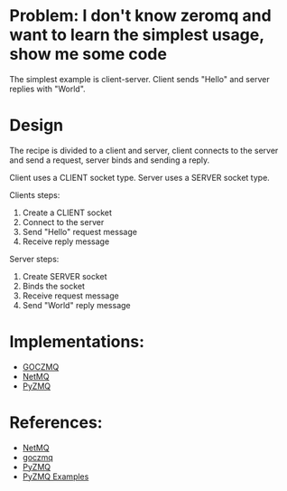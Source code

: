 Problem: I don't know zeromq and want to learn the simplest usage, show me some code
==============================================

The simplest example is client-server. Client sends "Hello" and server replies with "World".

Design
======

The recipe is divided to a client and server, client connects to the server and send a request, server binds and sending a reply.

Client uses a CLIENT socket type.
Server uses a SERVER socket type.

Clients steps:

1. Create a CLIENT socket
2. Connect to the server
3. Send "Hello" request message
4. Receive reply message

Server steps:

1. Create SERVER socket
2. Binds the socket
3. Receive request message
4. Send "World" reply message

Implementations:
===================
* [GOCZMQ](https://github.com/zeromq/cookbook/blob/master/goczmq/simple_helloworld_test.go)
* [NetMQ](https://github.com/zeromq/cookbook/blob/master/netmq/HelloWorld.cs)
* [PyZMQ](https://github.com/zeromq/cookbook/blob/master/pyzmq/helloword)

References:
==============
* [NetMQ](http://netmq.readthedocs.org/en/latest/)
* [goczmq](https://github.com/zeromq/goczmq)
* [PyZMQ](http://learning-0mq-with-pyzmq.readthedocs.org/en/latest/pyzmq/patterns/client_server.html)
* [PyZMQ Examples](https://github.com/zeromq/pyzmq/blob/master/examples/)